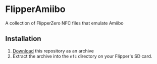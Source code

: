 # FlipperAmiibo
A collection of FlipperZero NFC files that emulate Amiibo

## Installation

1. [Download](https://github.com/jonavh/FlipperAmiibo/archive/refs/heads/main.zip) this repository as an archive
1. Extract the archive into the `nfc` directory on your Flipper's SD card.

